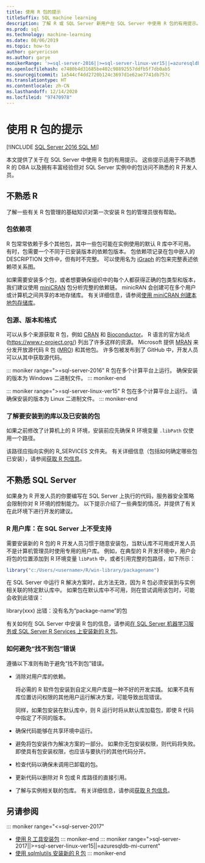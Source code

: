 ```yaml
---
title: 使用 R 包的提示
titleSuffix: SQL machine learning
description: 了解 R 或 SQL Server 新用户在 SQL Server 中使用 R 包的有用提示。
ms.prod: sql
ms.technology: machine-learning
ms.date: 08/06/2019
ms.topic: how-to
author: garyericson
ms.author: garye
monikerRange: '>=sql-server-2016||>=sql-server-linux-ver15||=azuresqldb-mi-current'
ms.openlocfilehash: e7480b4d31685be402c98892557ddfb5f7db0ab5
ms.sourcegitcommit: 1a544cf4dd2720b124c3697d1e62ae7741db757c
ms.translationtype: HT
ms.contentlocale: zh-CN
ms.lasthandoff: 12/14/2020
ms.locfileid: "97470978"
---
```

# <a name="tips-for-using-r-packages"></a>使用 R 包的提示

[!INCLUDE [SQL Server 2016 SQL MI](../../includes/applies-to-version/sqlserver2016-asdbmi.md)]

本文提供了关于在 SQL Server 中使用 R 包的有用提示。 这些提示适用于不熟悉 R 的 DBA 以及拥有丰富经验但对 SQL Server 实例中的包访问不熟悉的 R 开发人员。

## <a name="if-youre-new-to-r"></a>不熟悉 R

了解一些有关 R 包管理的基础知识对第一次安装 R 包的管理员很有帮助。

### <a name="package-dependencies"></a>包依赖项

R 包常常依赖于多个其他包，其中一些包可能在实例使用的默认 R 库中不可用。 有时，包需要一个不同于已安装版本的依赖包版本。 包依赖项记录在包中嵌入的 DESCRIPTION 文件中，但有时不完整。 可以使用名为 [iGraph](https://igraph.org/r/) 的包来完整表述依赖项关系图。

如果需要安装多个包，或者想要确保组织中的每个人都获得正确的包类型和版本，我们建议使用 [miniCRAN](https://mran.microsoft.com/package/miniCRAN) 包分析完整的依赖链。 minicRAN 会创建可在多个用户或计算机之间共享的本地存储库。 有关详细信息，请参阅[使用 miniCRAN 创建本地包存储库](create-a-local-package-repository-using-minicran.md)。

### <a name="package-sources-versions-and-formats"></a>包源、版本和格式

可以从多个来源获取 R 包，例如 [CRAN](https://cran.r-project.org/) 和 [Bioconductor](https://www.bioconductor.org/)。 R 语言的官方站点 (<https://www.r-project.org/>) 列出了许多这样的资源。 Microsoft 提供 [MRAN](https://mran.microsoft.com/) 来分发开放源代码 R 包 ([MRO](https://mran.microsoft.com/open)) 和其他包。 许多包被发布到了 GitHub 中，开发人员可以从其中获取源代码。

::: moniker range=">=sql-server-2016"
R 包在多个计算平台上运行。 确保安装的版本为 Windows 二进制文件。
::: moniker-end

::: moniker range=">=sql-server-linux-ver15"
R 包在多个计算平台上运行。 请确保安装的版本为 Linux 二进制文件。
::: moniker-end

### <a name="know-which-library-youre-installing-to-and-which-packages-are-already-installed"></a>了解要安装到的库以及已安装的包

如果之前修改了计算机上的 R 环境，安装前应先确保 R 环境变量 `.libPath` 仅使用一个路径。

该路径应指向实例的 R_SERVICES 文件夹。 有关详细信息（包括如何确定哪些包已安装），请参阅[获取 R 包信息](../package-management/r-package-information.md)。

## <a name="if-youre-new-to-sql-server"></a>不熟悉 SQL Server

如果身为 R 开发人员的你要编写在 SQL Server 上执行的代码，服务器安全策略会限制你对 R 环境的控制能力。 以下提示介绍了一些典型的情况，并提供了有关在此环境下进行开发的建议。

### <a name="r-user-libraries-not-supported-on-sql-server"></a>R 用户库：在 SQL Server 上不受支持

需要安装新的 R 包的 R 开发人员习惯于随意安装包，当默认库不可用或开发人员不是计算机管理员时使用专用的用户库。 例如，在典型的 R 开发环境中，用户会将包的位置添加到 R 环境变量 `libPath` 中，或者引用完整的包路径，如下所示：

```R
library("c:/Users/<username>/R/win-library/packagename")
```

在 SQL Server 中运行 R 解决方案时，此方法无效，因为 R 包必须安装到与实例相关联的特定默认库中。 如果包在默认库中不可用，则在尝试调用该包时，可能会收到此错误：

library(xxx) 出错：没有名为“package-name”的包 

有关如何在 SQL Server 中安装 R 包的信息，请参阅[在 SQL Server 机器学习服务或 SQL Server R Services 上安装新的 R 包](install-additional-r-packages-on-sql-server.md)。

### <a name="how-to-avoid-package-not-found-errors"></a>如何避免“找不到包”错误

遵循以下准则有助于避免“找不到包”错误。

+ 消除对用户库的依赖。

    将必需的 R 软件包安装到自定义用户库是一种不好的开发实践。 如果不具有库位置访问权限的其他用户运行解决方案，可能导致出现错误。

    同样，如果包安装在默认库中，则 R 运行时将从默认库加载包，即使 R 代码中指定了不同的版本。

+ 确保代码能够在共享环境中运行。

+ 避免将包安装作为解决方案的一部分。 如果你无包安装权限，则代码将失败。 即使具有包安装权限，也应该与要执行的其他代码分开。

+ 检查代码以确保未调用已卸载的包。

+ 更新代码以删除对 R 包或 R 库路径的直接引用。

+ 了解与实例相关联的包库。 有关详细信息，请参阅[获取 R 包信息](../package-management/r-package-information.md)。

## <a name="see-also"></a>另请参阅

::: moniker range="<=sql-server-2017"
+ [使用 R 工具安装包](install-r-packages-standard-tools.md)
::: moniker-end
::: moniker range=">sql-server-2017||>=sql-server-linux-ver15||=azuresqldb-mi-current"
+ [使用 sqlmlutils 安装新的 R 包](install-additional-r-packages-on-sql-server.md)
::: moniker-end
